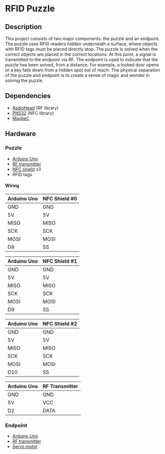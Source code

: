 # RFID Puzzle

## Description

This project consists of two major components: the puzzle and an endpoint. The puzzle uses RFID readers hidden underneath a surface, where objects with RFID tags must be placed directly atop. The puzzle is solved when the correct objects are placed in the correct locations. At this point, a signal is transmitted to the endpoint via RF. The endpoint is used to indicate that the puzzle has been solved, from a distance. For example, a locked door opens or a key falls down from a hidden spot out of reach. The physical separation of the puzzle and endpoint is to create a sense of magic and wonder in solving the puzzle.

## Dependencies

- [RadioHead](https://github.com/PaulStoffregen/RadioHead) (RF library)
- [PN532](https://github.com/Seeed-Studio/PN532) (NFC library)
- [MaybeC](https://github.com/SlimTim10/MaybeC)

## Hardware

### Puzzle

- [Arduino Uno](http://arduino.cc/en/Main/arduinoBoardUno)
- [RF transmitter](https://www.digikey.ca/product-detail/en/seeed-technology-co-ltd/113990017/1597-1224-ND/5488259)
- [NFC shield](https://www.digikey.ca/product-detail/en/seeed-technology-co-ltd/113030001/1597-1219-ND/5488133) x3
- RFID tags

#### Wiring

| Arduino Uno | NFC Shield #0 |
| :--- | :--- |
| GND | GND |
| 5V | 5V |
| MISO | MISO |
| SCK | SCK |
| MOSI | MOSI |
| D8 | SS |

| Arduino Uno | NFC Shield #1 |
| :--- | :--- |
| GND | GND |
| 5V | 5V |
| MISO | MISO |
| SCK | SCK |
| MOSI | MOSI |
| D9 | SS |

| Arduino Uno | NFC Shield #2 |
| :--- | :--- |
| GND | GND |
| 5V | 5V |
| MISO | MISO |
| SCK | SCK |
| MOSI | MOSI |
| D10 | SS |

| Arduino Uno | RF Transmitter |
| :--- | :--- |
| GND | GND |
| 5V | VCC |
| D2 | DATA |

### Endpoint

- [Arduino Uno](http://arduino.cc/en/Main/arduinoBoardUno)
- [RF transmitter](https://www.digikey.ca/product-detail/en/seeed-technology-co-ltd/113990017/1597-1224-ND/5488259)
- [Servo motor](https://www.digikey.ca/product-detail/en/dfrobot/SER0011/1738-1232-ND/7087129)